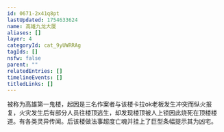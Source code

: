 ```yaml
---
id: 0671-2x41q8pt
lastUpdated: 1754633624
name: 高雄九龙大厦
aliases: []
layer: 4
categoryId: cat_9yUWRRAg
tagIds: []
nsfw: false
parent: ""
relatedEntries: []
timelineEvents: []
titledLinks: []
---
```


被称为高雄第一鬼楼，起因是三名作案者与该楼卡拉ok老板发生冲突而纵火报复，火灾发生后有部分人员往楼顶逃生，却发现楼顶被人上锁因此烧死在顶楼楼道。有各类灵异传闻。后该楼做法事超度亡魂并挂上了巨型条幅提示其为凶宅。